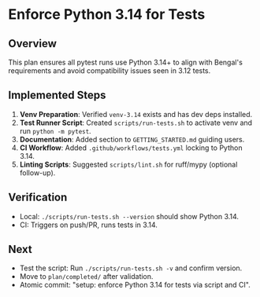 # Enforce Python 3.14 for Tests

## Overview
This plan ensures all pytest runs use Python 3.14+ to align with Bengal's requirements and avoid compatibility issues seen in 3.12 tests.

## Implemented Steps
1. **Venv Preparation**: Verified `venv-3.14` exists and has dev deps installed.
2. **Test Runner Script**: Created `scripts/run-tests.sh` to activate venv and run `python -m pytest`.
3. **Documentation**: Added section to `GETTING_STARTED.md` guiding users.
4. **CI Workflow**: Added `.github/workflows/tests.yml` locking to Python 3.14.
5. **Linting Scripts**: Suggested `scripts/lint.sh` for ruff/mypy (optional follow-up).

## Verification
- Local: `./scripts/run-tests.sh --version` should show Python 3.14.
- CI: Triggers on push/PR, runs tests in 3.14.

## Next
- Test the script: Run `./scripts/run-tests.sh -v` and confirm version.
- Move to `plan/completed/` after validation.
- Atomic commit: "setup: enforce Python 3.14 for tests via script and CI".
